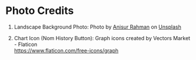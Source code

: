 # Photo Credits

1. Landscape Background Photo:
Photo by <a href="https://unsplash.com/@arjabedbd?utm_source=unsplash&utm_medium=referral&utm_content=creditCopyText">Anisur Rahman</a> on <a href="https://unsplash.com/photos/K2b7UDed6uQ?utm_source=unsplash&utm_medium=referral&utm_content=creditCopyText">Unsplash</a>

2. Chart Icon (Nom History Button):
Graph icons created by Vectors Market - Flaticon\
https://www.flaticon.com/free-icons/graph
  